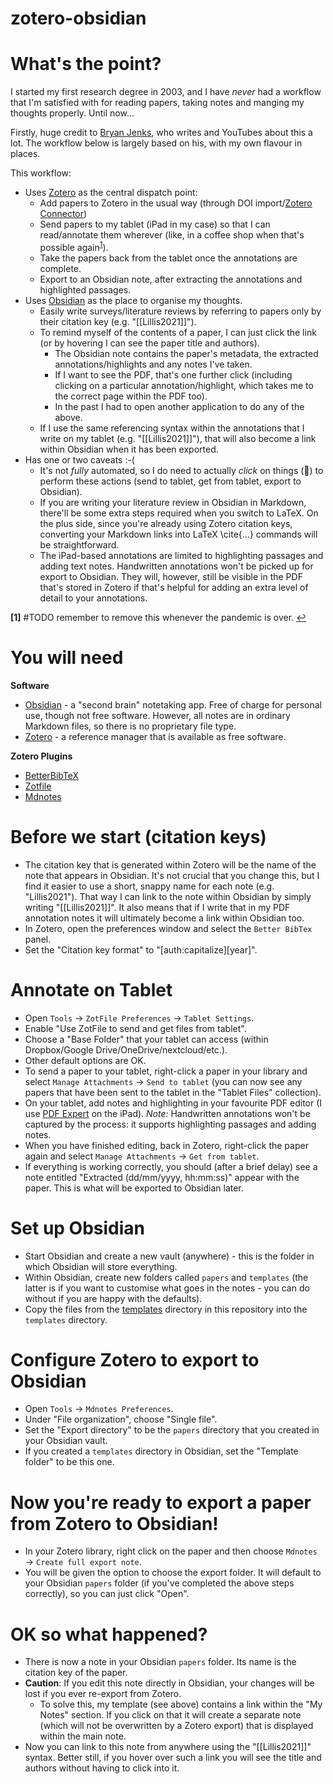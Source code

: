 # zotero-obsidian

# What's the point?
I started my first research degree in 2003, and I have *never* had a workflow that I'm satisfied with for reading papers, taking notes and manging my thoughts properly. Until now...

Firstly, huge credit to [Bryan Jenks](https://github.com/tallguyjenks), who writes and YouTubes about this a lot. The workflow below is largely based on his, with my own flavour in places.

This workflow:

- Uses [Zotero](https://www.zotero.org/) as the central dispatch point:
	- Add papers to Zotero in the usual way (through DOI import/[Zotero Connector](https://www.zotero.org/download/connectors))
	- Send papers to my tablet (iPad in my case) so that I can read/annotate them wherever (like, in a coffee shop when that's possible again<sup name="a1">[1](#f1)</sup>).
	- Take the papers back from the tablet once the annotations are complete.
	- Export to an Obsidian note, after extracting the annotations and highlighted passages.
- Uses [Obsidian](https://obsidian.md/) as the place to organise my thoughts.
	- Easily write surveys/literature reviews by referring to papers only by their citation key (e.g. "[[Lillis2021]]").
	- To remind myself of the contents of a paper, I can just click the link (or by hovering I can see the paper title and authors).
		- The Obsidian note contains the paper's metadata, the extracted annotations/highlights and any notes I've taken.
		- If I want to see the PDF, that's one further click (including clicking on a particular annotation/highlight, which takes me to the correct page within the PDF too).
		- In the past I had to open another application to do any of the above.
	- If I use the same referencing syntax within the annotations that I write on my tablet (e.g. "[[Lillis2021]]"), that will also become a link within Obsidian when it has been exported.
- Has one or two caveats :-(
	- It's not *fully* automated, so I do need to actually *click* on things (🤮) to perform these actions (send to tablet, get from tablet, export to Obsidian).
	- If you are writing your literature review in Obsidian in Markdown, there'll be some extra steps required when you switch to LaTeX. On the plus side, since you're already using Zotero citation keys, converting your Markdown links into LaTeX \cite{...} commands will be straightforward.
	- The iPad-based annotations are limited to highlighting passages and adding text notes. Handwritten annotations won't be picked up for export to Obsidian. They will, however, still be visible in the PDF that's stored in Zotero if that's helpful for adding an extra level of detail to your annotations.

<b id="f1">[1]</b> #TODO remember to remove this whenever the pandemic is over. [↩](#a1)


# You will need

**Software**

- [Obsidian](https://obsidian.md/) - a "second brain" notetaking app. Free of charge for personal use, though not free software. However, all notes are in ordinary Markdown files, so there is no proprietary file type.
- [Zotero](https://www.zotero.org/) - a reference manager that is available as free software.

**Zotero Plugins**

- [BetterBibTeX](https://retorque.re/zotero-better-bibtex/)
- [Zotfile](http://zotfile.com/)
- [Mdnotes](https://github.com/argenos/zotero-mdnotes)

# Before we start (citation keys)

- The citation key that is generated within Zotero will be the name of the note that appears in Obsidian. It's not crucial that you change this, but I find it easier to use a short, snappy name for each note (e.g. "Lillis2021"). That way I can link to the note within Obsidian by simply writing "[[Lillis2021]]". It also means that if I write that in my PDF annotation notes it will ultimately become a link within Obsidian too.
- In Zotero, open the preferences window and select the `Better BibTex` panel.
- Set the "Citation key format" to "[auth:capitalize][year]".

# Annotate on Tablet

- Open `Tools` → `ZotFile Preferences` → `Tablet Settings`.
- Enable "Use ZotFile to send and get files from tablet".
- Choose a "Base Folder" that your tablet can access (within Dropbox/Google Drive/OneDrive/nextcloud/etc.).
- Other default options are OK.
- To send a paper to your tablet, right-click a paper in your library and select `Manage Attachments` → `Send to tablet` (you can now see any papers that have been sent to the tablet in the "Tablet Files" collection).
- On your tablet, add notes and highlighting in your favourite PDF editor (I use [PDF Expert](https://pdfexpert.com/ios) on the iPad). *Note:* Handwritten annotations won't be captured by the process: it supports highlighting passages and adding notes.
- When you have finished editing, back in Zotero, right-click the paper again and select `Manage Attachments` → `Get from tablet`.
- If everything is working correctly, you should (after a brief delay) see a note entitled "Extracted (dd/mm/yyyy, hh:mm:ss)" appear with the paper. This is what will be exported to Obsidian later.

# Set up Obsidian

- Start Obsidian and create a new vault (anywhere) - this is the folder in which Obsidian will store everything.
- Within Obsidian, create new folders called `papers` and `templates` (the latter is if you want to customise what goes in the notes - you can do without if you are happy with the defaults).
- Copy the files from the [templates](templates/) directory in this repository into the `templates` directory.

# Configure Zotero to export to Obsidian

- Open `Tools` → `Mdnotes Preferences`.
- Under "File organization", choose "Single file".
- Set the "Export directory" to be the `papers` directory that you created in your Obsidian vault.
- If you created a `templates` directory in Obsidian, set the "Template folder" to be this one.

# Now you're ready to export a paper from Zotero to Obsidian!

- In your Zotero library, right click on the paper and then choose `Mdnotes` → `Create full export note`.
- You will be given the option to choose the export folder. It will default to your Obsidian `papers` folder (if you've completed the above steps correctly), so you can just click "Open".

# OK so what happened?

- There is now a note in your Obsidian `papers` folder. Its name is the citation key of the paper.
- **Caution**: If you edit this note directly in Obsidian, your changes will be lost if you ever re-export from Zotero.
	- To solve this, my template (see above) contains a link within the "My Notes" section. If you click on that it will create a separate note (which will not be overwritten by a Zotero export) that is displayed within the main note.
- Now you can link to this note from anywhere using the "[[Lillis2021]]" syntax. Better still, if you hover over such a link you will see the title and authors without having to click into it.
